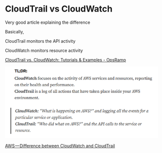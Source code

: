 # CloudTrail vs CloudWatch

Very good article explaining the difference

Basically,

CloudTrail monitors the API activity

CloudWatch monitors resource activity

[CloudTrail vs. CloudWatch: Tutorials & Examples - OpsRamp](https://www.opsramp.com/guides/aws-monitoring-tool/cloudtrail-vs-cloudwatch/)

![Untitled](CloudTrail%20vs%20CloudWatch%2005bad213a24b438998af408c534a2a4b/Untitled.png)

[AWS — Difference between CloudWatch and CloudTrail](https://medium.com/awesome-cloud/aws-difference-between-cloudwatch-and-cloudtrail-16a486f8bc95)